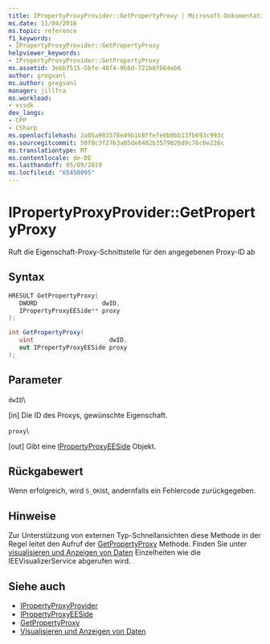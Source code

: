 ```yaml
---
title: IPropertyProxyProvider::GetPropertyProxy | Microsoft-Dokumentation
ms.date: 11/04/2016
ms.topic: reference
f1_keywords:
- IPropertyProxyProvider::GetPropertyProxy
helpviewer_keywords:
- IPropertyProxyProvider::GetPropertyProxy
ms.assetid: 3ebb7515-5bfe-48f4-9b8d-721b8f664eb6
author: gregvanl
ms.author: gregvanl
manager: jillfra
ms.workload:
- vssdk
dev_langs:
- CPP
- CSharp
ms.openlocfilehash: 2a05a903578e49b1b8ffefe0b0bb13fb693c993c
ms.sourcegitcommit: 50f0c3f2763a05de8482b3579026d9c76c0e226c
ms.translationtype: MT
ms.contentlocale: de-DE
ms.lasthandoff: 05/09/2019
ms.locfileid: "65458095"
---
```

# <a name="ipropertyproxyprovidergetpropertyproxy"></a>IPropertyProxyProvider::GetPropertyProxy
Ruft die Eigenschaft-Proxy-Schnittstelle für den angegebenen Proxy-ID ab

## <a name="syntax"></a>Syntax

```cpp
HRESULT GetPropertyProxy(
   DWORD                  dwID,
   IPropertyProxyEESide** proxy
);
```

```csharp
int GetPropertyProxy(
   uint                     dwID,
   out IPropertyProxyEESide proxy
);
```

## <a name="parameters"></a>Parameter
 `dwID`\

 [in] Die ID des Proxys, gewünschte Eigenschaft.

 `proxy`\

 [out] Gibt eine [IPropertyProxyEESide](../../../extensibility/debugger/reference/ipropertyproxyeeside.md) Objekt.

## <a name="return-value"></a>Rückgabewert
 Wenn erfolgreich, wird `S_OK`ist, andernfalls ein Fehlercode zurückgegeben.

## <a name="remarks"></a>Hinweise
 Zur Unterstützung von externen Typ-Schnellansichten diese Methode in der Regel leitet den Aufruf der [GetPropertyProxy](../../../extensibility/debugger/reference/ieevisualizerservice-getpropertyproxy.md) Methode. Finden Sie unter [visualisieren und Anzeigen von Daten](../../../extensibility/debugger/visualizing-and-viewing-data.md) Einzelheiten wie die IEEVisualizerService abgerufen wird.

## <a name="see-also"></a>Siehe auch
- [IPropertyProxyProvider](../../../extensibility/debugger/reference/ipropertyproxyprovider.md)
- [IPropertyProxyEESide](../../../extensibility/debugger/reference/ipropertyproxyeeside.md)
- [GetPropertyProxy](../../../extensibility/debugger/reference/ieevisualizerservice-getpropertyproxy.md)
- [Visualisieren und Anzeigen von Daten](../../../extensibility/debugger/visualizing-and-viewing-data.md)